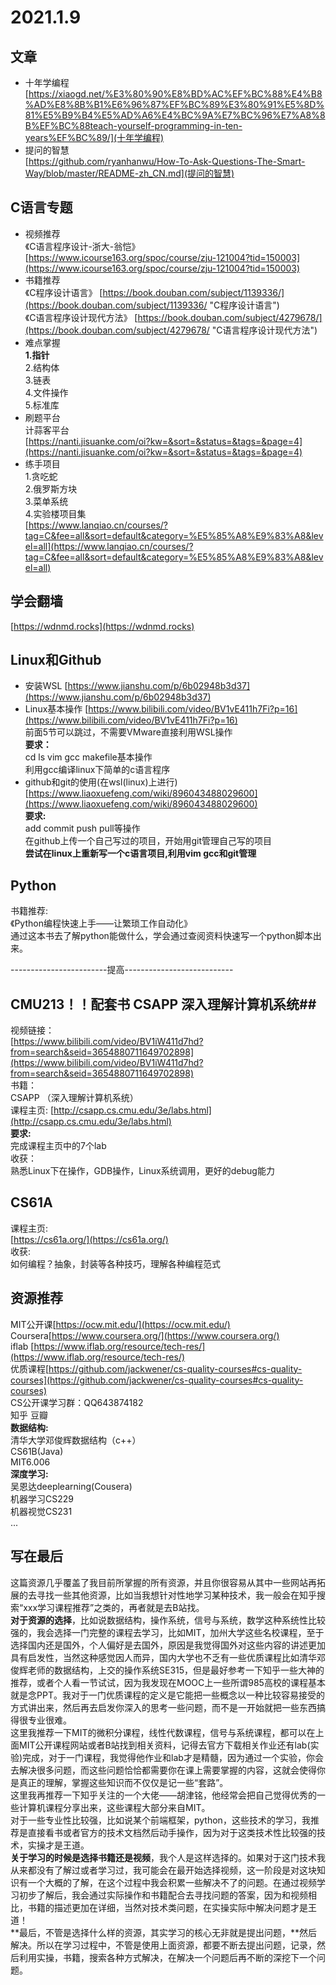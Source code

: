# 2021.1.9 #
## 文章 ##
- 十年学编程<br>
	[https://xiaogd.net/%E3%80%90%E8%BD%AC%EF%BC%88%E4%B8%AD%E8%8B%B1%E6%96%87%EF%BC%89%E3%80%91%E5%8D%81%E5%B9%B4%E5%AD%A6%E4%BC%9A%E7%BC%96%E7%A8%8B%EF%BC%88teach-yourself-programming-in-ten-years%EF%BC%89/](十年学编程)
- 提问的智慧<br>
	[https://github.com/ryanhanwu/How-To-Ask-Questions-The-Smart-Way/blob/master/README-zh_CN.md](提问的智慧)
## C语言专题 ##
- 视频推荐<br>
	《C语言程序设计-浙大-翁恺》
	[https://www.icourse163.org/spoc/course/zju-121004?tid=150003](https://www.icourse163.org/spoc/course/zju-121004?tid=150003)
- 书籍推荐<br>
	《C程序设计语言》
	[https://book.douban.com/subject/1139336/](https://book.douban.com/subject/1139336/ "C程序设计语言")<br>
	《C语言程序设计现代方法》 [https://book.douban.com/subject/4279678/](https://book.douban.com/subject/4279678/ "C语言程序设计现代方法")
- 难点掌握<br>
	**1.指针<br>**
	2.结构体<br>
	3.链表<br>
	4.文件操作<br>
	5.标准库
- 刷题平台<br>
	计蒜客平台<br>
	[https://nanti.jisuanke.com/oi?kw=&sort=&status=&tags=&page=4](https://nanti.jisuanke.com/oi?kw=&sort=&status=&tags=&page=4)
- 练手项目<br>
	1.贪吃蛇<br>
	2.俄罗斯方块<br>
	3.菜单系统<br>
	4.实验楼项目集<br>
	[https://www.lanqiao.cn/courses/?tag=C&fee=all&sort=default&category=%E5%85%A8%E9%83%A8&level=all](https://www.lanqiao.cn/courses/?tag=C&fee=all&sort=default&category=%E5%85%A8%E9%83%A8&level=all)

## 学会翻墙 ##
[https://wdnmd.rocks](https://wdnmd.rocks)

## Linux和Github ##
-  安装WSL [https://www.jianshu.com/p/6b02948b3d37](https://www.jianshu.com/p/6b02948b3d37)
-  Linux基本操作 [https://www.bilibili.com/video/BV1vE411h7Fi?p=16](https://www.bilibili.com/video/BV1vE411h7Fi?p=16)<br>
	前面5节可以跳过，不需要VMware直接利用WSL操作<br>
	**要求：**<br>
	cd ls vim gcc makefile基本操作<br>
	利用gcc编译linux下简单的c语言程序
-	github和git的使用(在wsl(linux)上进行) [https://www.liaoxuefeng.com/wiki/896043488029600](https://www.liaoxuefeng.com/wiki/896043488029600)<br>
	**要求:**<br>
	add commit push pull等操作<br>
	在github上传一个自己写过的项目，开始用git管理自己写的项目<br>
	**尝试在linux上重新写一个c语言项目,利用vim gcc和git管理**


## Python ##
书籍推荐:<br>
《Python编程快速上手——让繁琐工作自动化》<br>
通过这本书去了解python能做什么，学会通过查阅资料快速写一个python脚本出来。

------------------------提高---------------------------
	
## CMU213！！配套书 CSAPP 深入理解计算机系统##
视频链接：<br>
[https://www.bilibili.com/video/BV1iW411d7hd?from=search&seid=3654880711649702898](https://www.bilibili.com/video/BV1iW411d7hd?from=search&seid=3654880711649702898)<br>
书籍：<br>
CSAPP （深入理解计算机系统）<br>
课程主页:
[http://csapp.cs.cmu.edu/3e/labs.html](http://csapp.cs.cmu.edu/3e/labs.html)<br>
**要求:<br>**
完成课程主页中的7个lab<br>
收获：<br>
熟悉Linux下在操作，GDB操作，Linux系统调用，更好的debug能力

## CS61A ##
课程主页:<br>
[https://cs61a.org/](https://cs61a.org/)<br>
收获:<br>
如何编程？抽象，封装等各种技巧，理解各种编程范式


## 资源推荐 ##
MIT公开课[https://ocw.mit.edu/](https://ocw.mit.edu/)<br>
Coursera[https://www.coursera.org/](https://www.coursera.org/)<br>
iflab [https://www.iflab.org/resource/tech-res/](https://www.iflab.org/resource/tech-res/)<br>
优质课程[https://github.com/jackwener/cs-quality-courses#cs-quality-courses](https://github.com/jackwener/cs-quality-courses#cs-quality-courses)<br>
CS公开课学习群：QQ643874182<br>
知乎 豆瓣<br>
**数据结构:<br>**
	清华大学邓俊辉数据结构（c++）<br>
	CS61B(Java)<br>
	MIT6.006<br>
**深度学习:<br>**
	吴恩达deeplearning(Cousera)<br>
	机器学习CS229<br>
	机器视觉CS231<br>...

## 写在最后 ##
这篇资源几乎覆盖了我目前所掌握的所有资源，并且你很容易从其中一些网站再拓展的去寻找一些其他资源，比如当我想针对性地学习某种技术，我一般会在知乎搜索“xxx学习课程推荐”之类的，再者就是去B站找。<br>
**对于资源的选择**，比如说数据结构，操作系统，信号与系统，数学这种系统性比较强的，我会选择一门完整的课程去学习，比如MIT，加州大学这些名校课程，至于选择国内还是国外，个人偏好是去国外，原因是我觉得国外对这些内容的讲述更加具有启发性，当然这种感觉因人而异，国内大学也不乏有一些优质课程比如清华邓俊辉老师的数据结构，上交的操作系统SE315，但是最好参考一下知乎一些大神的推荐，或者个人看一节试试，因为我发现在MOOC上一些所谓985高校的课程基本就是念PPT。我对于一门优质课程的定义是它能把一些概念以一种比较容易接受的方式讲出来，然后再去启发你深入的思考一些问题，而不是一开始就把一些东西搞得很专业很难。<br>
这里我推荐一下MIT的微积分课程，线性代数课程，信号与系统课程，都可以在上面MIT公开课程网站或者B站找到相关资料，记得去官方下载相关作业还有lab(实验)完成，对于一门课程，我觉得他作业和lab才是精髓，因为通过一个实验，你会去解决很多问题，而这些问题恰恰都需要你在课上需要掌握的内容，这就会使得你是真正的理解，掌握这些知识而不仅仅是记一些“套路”。<br>
这里我再推荐一下知乎关注的一个大佬——胡津铭，他经常会把自己觉得优秀的一些计算机课程分享出来，这些课程大部分来自MIT。<br>
对于一些专业性比较强，比如说某个前端框架，python，这些技术的学习，我推荐是直接看书或者官方的技术文档然后动手操作，因为对于这类技术性比较强的技术，实操才是王道。<br>
**关于学习的时候是选择书籍还是视频**，我个人是这样选择的。如果对于这门技术我从来都没有了解过或者学习过，我可能会在最开始选择视频，这一阶段是对这块知识有一个大概的了解，在这个过程中我会积累一些解决不了的问题。在通过视频学习初步了解后，我会通过实际操作和书籍配合去寻找问题的答案，因为和视频相比，书籍的描述更加在详细，当然对技术类问题，在实操实际中解决问题才是王道！<br>
**最后，不管是选择什么样的资源，其实学习的核心无非就是提出问题，**然后解决。所以在学习过程中，不管是使用上面资源，都要不断去提出问题，记录，然后利用实操，书籍，搜索各种方式解决，在解决一个问题后再不断的深挖下一个问题。

